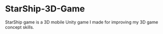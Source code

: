 # StarShip-3D-Game
StarShip game is a 3D mobile Unity game I made for improving my 3D game concept skills. 
